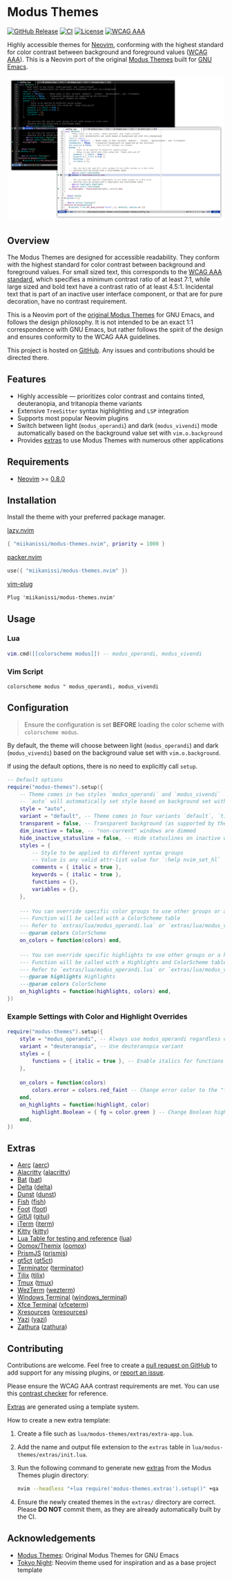 # Modus Themes

[![GitHub Release](https://img.shields.io/github/v/release/miikanissi/modus-themes.nvim)](https://github.com/miikanissi/modus-themes.nvim/releases/latest)
[![CI](https://github.com/miikanissi/modus-themes.nvim/actions/workflows/ci.yml/badge.svg?branch=master)](https://github.com/miikanissi/modus-themes.nvim/actions/workflows/ci.yml)
[![License](https://img.shields.io/github/license/miikanissi/modus-themes.nvim)](https://github.com/miikanissi/modus-themes.nvim/blob/master/LICENSE)
[![WCAG AAA](https://img.shields.io/badge/WCAG%20AAA-2.1-blue)](https://www.w3.org/WAI/WCAG21/Understanding/contrast-enhanced.html)

Highly accessible themes for [Neovim](https://github.com/neovim/neovim), conforming with
the highest standard for color contrast between background and foreground values
([WCAG AAA](https://www.w3.org/WAI/WCAG21/Understanding/contrast-enhanced.html)). This
is a Neovim port of the original
[Modus Themes](https://protesilaos.com/emacs/modus-themes) built for
[GNU Emacs](https://www.gnu.org/software/emacs/).

![Modus Themes Preview](https://raw.githubusercontent.com/miikanissi/modus-themes.nvim/master/assets/modus-themes-preview.png)

## Overview

The Modus Themes are designed for accessible readability. They conform with the highest
standard for color contrast between background and foreground values. For small sized
text, this corresponds to the
[WCAG AAA standard](https://www.w3.org/WAI/WCAG21/Understanding/contrast-enhanced.html),
which specifies a minimum contrast ratio of at least 7:1, while large sized and bold
text have a contrast ratio of at least 4.5:1. Incidental text that is part of an
inactive user interface component, or that are for pure decoration, have no contrast
requirement.

This is a Neovim port of the
[original Modus Themes](https://protesilaos.com/emacs/modus-themes) for GNU Emacs, and
follows the design philosophy. It is not intended to be an exact 1:1 correspondence with
GNU Emacs, but rather follows the spirit of the design and ensures conformity to the
WCAG AAA guidelines.

This project is hosted on [GitHub](https://github.com/miikanissi/modus-themes.nvim/).
Any issues and contributions should be directed there.

## Features

- Highly accessible — prioritizes color contrast and contains tinted, deuteranopia, and
  tritanopia theme variants
- Extensive `TreeSitter` syntax highlighting and `LSP` integration
- Supports most popular Neovim plugins
- Switch between light (`modus_operandi`) and dark (`modus_vivendi`) mode automatically
  based on the background value set with `vim.o.background`
- Provides [extras](#extras) to use Modus Themes with numerous other applications

## Requirements

- [Neovim](https://github.com/neovim/neovim) >=
  [0.8.0](https://github.com/neovim/neovim/releases/tag/v0.8.0)

## Installation

Install the theme with your preferred package manager.

[lazy.nvim](https://github.com/folke/lazy.nvim)

```lua
{ "miikanissi/modus-themes.nvim", priority = 1000 }
```

[packer.nvim](https://github.com/wbthomason/packer.nvim)

```lua
use({ "miikanissi/modus-themes.nvim" })
```

[vim-plug](https://github.com/junegunn/vim-plug)

```vim
Plug 'miikanissi/modus-themes.nvim'
```

## Usage

### Lua

```lua
vim.cmd([[colorscheme modus]]) -- modus_operandi, modus_vivendi
```

### Vim Script

```vim
colorscheme modus " modus_operandi, modus_vivendi
```

## Configuration

> Ensure the configuration is set **BEFORE** loading the color scheme with
> `colorscheme modus`.

By default, the theme will choose between light (`modus_operandi`) and dark
(`modus_vivendi`) based on the background value set with `vim.o.background`.

If using the default options, there is no need to explicitly call `setup`.

```lua
-- Default options
require("modus-themes").setup({
	-- Theme comes in two styles `modus_operandi` and `modus_vivendi`
	-- `auto` will automatically set style based on background set with vim.o.background
	style = "auto",
	variant = "default", -- Theme comes in four variants `default`, `tinted`, `deuteranopia`, and `tritanopia`
	transparent = false, -- Transparent background (as supported by the terminal)
	dim_inactive = false, -- "non-current" windows are dimmed
	hide_inactive_statusline = false, -- Hide statuslines on inactive windows. Works with the standard **StatusLine**, **LuaLine** and **mini.statusline**
	styles = {
		-- Style to be applied to different syntax groups
		-- Value is any valid attr-list value for `:help nvim_set_hl`
		comments = { italic = true },
		keywords = { italic = true },
		functions = {},
		variables = {},
	},

	--- You can override specific color groups to use other groups or a hex color
	--- Function will be called with a ColorScheme table
	--- Refer to `extras/lua/modus_operandi.lua` or `extras/lua/modus_vivendi.lua` for the ColorScheme table
	---@param colors ColorScheme
	on_colors = function(colors) end,

	--- You can override specific highlights to use other groups or a hex color
	--- Function will be called with a Highlights and ColorScheme table
	--- Refer to `extras/lua/modus_operandi.lua` or `extras/lua/modus_vivendi.lua` for the Highlights and ColorScheme table
	---@param highlights Highlights
	---@param colors ColorScheme
	on_highlights = function(highlights, colors) end,
})
```

### Example Settings with Color and Highlight Overrides

```lua
require("modus-themes").setup({
	style = "modus_operandi", -- Always use modus_operandi regardless of `vim.o.background`
	variant = "deuteranopia", -- Use deuteranopia variant
	styles = {
		functions = { italic = true }, -- Enable italics for functions
	},

	on_colors = function(colors)
		colors.error = colors.red_faint -- Change error color to the "faint" variant
	end,
	on_highlights = function(highlight, color)
		highlight.Boolean = { fg = color.green } -- Change Boolean highlight to use the green color
	end,
})
```

## Extras

<!-- prettier-ignore-start -->
<!-- extras:start -->

- [Aerc](https://git.sr.ht/~rjarry/aerc) ([aerc](https://github.com/miikanissi/modus-themes.nvim/tree/master/extras/aerc))
- [Alacritty](https://github.com/alacritty/alacritty) ([alacritty](https://github.com/miikanissi/modus-themes.nvim/tree/master/extras/alacritty))
- [Bat](https://github.com/sharkdp/bat) ([bat](https://github.com/miikanissi/modus-themes.nvim/tree/master/extras/bat))
- [Delta](https://github.com/dandavison/delta) ([delta](https://github.com/miikanissi/modus-themes.nvim/tree/master/extras/delta))
- [Dunst](https://dunst-project.org/) ([dunst](https://github.com/miikanissi/modus-themes.nvim/tree/master/extras/dunst))
- [Fish](https://fishshell.com/docs/current/index.html) ([fish](https://github.com/miikanissi/modus-themes.nvim/tree/master/extras/fish))
- [Foot](https://codeberg.org/dnkl/foot) ([foot](https://github.com/miikanissi/modus-themes.nvim/tree/master/extras/foot))
- [GitUI](https://github.com/extrawurst/gitui) ([gitui](https://github.com/miikanissi/modus-themes.nvim/tree/master/extras/gitui))
- [iTerm](https://iterm2.com/) ([iterm](https://github.com/miikanissi/modus-themes.nvim/tree/master/extras/iterm))
- [Kitty](https://sw.kovidgoyal.net/kitty/conf.html) ([kitty](https://github.com/miikanissi/modus-themes.nvim/tree/master/extras/kitty))
- [Lua Table for testing and reference](https://www.lua.org) ([lua](https://github.com/miikanissi/modus-themes.nvim/tree/master/extras/lua))
- [Oomox/Themix](https://github.com/themix-project/themix-gui) ([oomox](https://github.com/miikanissi/modus-themes.nvim/tree/master/extras/oomox))
- [PrismJS](https://prismjs.com) ([prismjs](https://github.com/miikanissi/modus-themes.nvim/tree/master/extras/prismjs))
- [qt5ct](https://sourceforge.net/projects/qt5ct/) ([qt5ct](https://github.com/miikanissi/modus-themes.nvim/tree/master/extras/qt5ct))
- [Terminator](https://gnome-terminator.readthedocs.io/en/latest/config.html) ([terminator](https://github.com/miikanissi/modus-themes.nvim/tree/master/extras/terminator))
- [Tilix](https://github.com/gnunn1/tilix) ([tilix](https://github.com/miikanissi/modus-themes.nvim/tree/master/extras/tilix))
- [Tmux](https://github.com/tmux/tmux/wiki) ([tmux](https://github.com/miikanissi/modus-themes.nvim/tree/master/extras/tmux))
- [WezTerm](https://wezfurlong.org/wezterm/config/files.html) ([wezterm](https://github.com/miikanissi/modus-themes.nvim/tree/master/extras/wezterm))
- [Windows Terminal](https://aka.ms/terminal-documentation) ([windows_terminal](https://github.com/miikanissi/modus-themes.nvim/tree/master/extras/windows_terminal))
- [Xfce Terminal](https://docs.xfce.org/apps/terminal/advanced) ([xfceterm](https://github.com/miikanissi/modus-themes.nvim/tree/master/extras/xfceterm))
- [Xresources](https://wiki.archlinux.org/title/X_resources) ([xresources](https://github.com/miikanissi/modus-themes.nvim/tree/master/extras/xresources))
- [Yazi](https://github.com/sxyazi/yazi) ([yazi](https://github.com/miikanissi/modus-themes.nvim/tree/master/extras/yazi))
- [Zathura](https://pwmt.org/projects/zathura/) ([zathura](https://github.com/miikanissi/modus-themes.nvim/tree/master/extras/zathura))

<!-- extras:end -->
<!-- prettier-ignore-end -->

## Contributing

Contributions are welcome. Feel free to create a
[pull request on GitHub](https://github.com/miikanissi/modus-themes.nvim/pulls) to add
support for any missing plugins, or
[report an issue](https://github.com/miikanissi/modus-themes.nvim/issues).

Please ensure the WCAG AAA contrast requirements are met. You can use this
[contrast checker](https://webaim.org/resources/contrastchecker/) for reference.

[Extras](#extras) are generated using a template system.

How to create a new extra template:

1. Create a file such as `lua/modus-themes/extras/extra-app.lua`.
2. Add the name and output file extension to the `extras` table in
   `lua/modus-themes/extras/init.lua`.
3. Run the following command to generate new [extras](#extras) from the Modus Themes
   plugin directory:

   ```sh
   nvim --headless "+lua require('modus-themes.extras').setup()" +qa
   ```

4. Ensure the newly created themes in the `extras/` directory are correct. Please **DO
   NOT** commit them, as they are already automatically built by the CI.

## Acknowledgements

- [Modus Themes](https://protesilaos.com/emacs/modus-themes): Original Modus Themes for
  GNU Emacs
- [Tokyo Night](https://github.com/folke/tokyonight.nvim): Neovim theme used for
  inspiration and as a base project template
